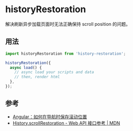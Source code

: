 # historyRestoration

解决刷新异步加载页面时无法正确保持 scroll position 的问题。

## 用法

```js
import historyRestoration from 'history-restoration';

historyRestoration({
  async load() {
    // async load your scripts and data
    // then, render html
  },
});
```

## 参考

- [Angular：如何在导航时保存滚动位置](https://dev.to/johncarroll/angular-how-to-refresh-scroll-position-on-back-5e1b)
- [History.scrollRestoration - Web API 接口参考 | MDN](https://developer.mozilla.org/zh-CN/docs/Web/API/History/scrollRestoration)
